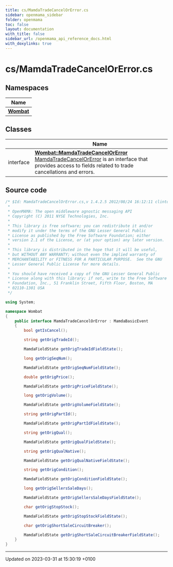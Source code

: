 ```yaml
---
title: cs/MamdaTradeCancelOrError.cs
sidebar: openmama_sidebar
folder: openmama
toc: false
layout: documentation
with_title: false
sidebar_url: /openmama_api_reference_docs.html
with_doxylinks: true
---
```


# cs/MamdaTradeCancelOrError.cs



## Namespaces

| Name           |
| -------------- |
| **[Wombat](namespaceWombat.html)**  |

## Classes

|                | Name           |
| -------------- | -------------- |
| interface | **[Wombat::MamdaTradeCancelOrError](interfaceWombat_1_1MamdaTradeCancelOrError.html)** <br>[MamdaTradeCancelOrError]() is an interface that provides access to fields related to trade cancellations and errors.  |




## Source code

```csharp
/* $Id: MamdaTradeCancelOrError.cs,v 1.4.2.5 2012/08/24 16:12:11 clintonmcdowell Exp $
 *
 * OpenMAMA: The open middleware agnostic messaging API
 * Copyright (C) 2011 NYSE Technologies, Inc.
 *
 * This library is free software; you can redistribute it and/or
 * modify it under the terms of the GNU Lesser General Public
 * License as published by the Free Software Foundation; either
 * version 2.1 of the License, or (at your option) any later version.
 *
 * This library is distributed in the hope that it will be useful,
 * but WITHOUT ANY WARRANTY; without even the implied warranty of
 * MERCHANTABILITY or FITNESS FOR A PARTICULAR PURPOSE.  See the GNU
 * Lesser General Public License for more details.
 *
 * You should have received a copy of the GNU Lesser General Public
 * License along with this library; if not, write to the Free Software
 * Foundation, Inc., 51 Franklin Street, Fifth Floor, Boston, MA
 * 02110-1301 USA
 */

using System;

namespace Wombat
{
    public interface MamdaTradeCancelOrError : MamdaBasicEvent
    {
        bool getIsCancel();

        string getOrigTradeId();

        MamdaFieldState getOrigTradeIdFieldState();

        long getOrigSeqNum();

        MamdaFieldState getOrigSeqNumFieldState();

        double getOrigPrice();

        MamdaFieldState getOrigPriceFieldState();

        long getOrigVolume();

        MamdaFieldState getOrigVolumeFieldState();

        string getOrigPartId();

        MamdaFieldState getOrigPartIdFieldState();

        string getOrigQual();

        MamdaFieldState getOrigQualFieldState();

        string getOrigQualNative();

        MamdaFieldState getOrigQualNativeFieldState();

        string getOrigCondition();

        MamdaFieldState getOrigConditionFieldState();

        long getOrigSellersSaleDays();

        MamdaFieldState getOrigSellersSaleDaysFieldState();

        char getOrigStopStock();

        MamdaFieldState getOrigStopStockFieldState();

        char getOrigShortSaleCircuitBreaker();

        MamdaFieldState getOrigShortSaleCircuitBreakerFieldState();
    }
}
```


-------------------------------

Updated on 2023-03-31 at 15:30:19 +0100
